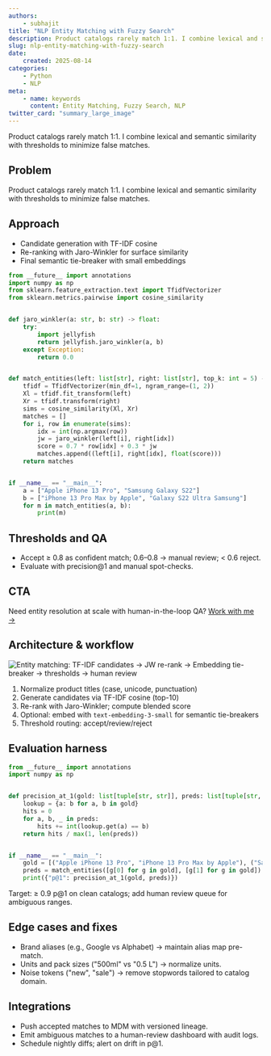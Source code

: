 ```yaml
---
authors:
    - subhajit
title: "NLP Entity Matching with Fuzzy Search"
description: Product catalogs rarely match 1:1. I combine lexical and semantic similarity with thresholds to minimize false matches.
slug: nlp-entity-matching-with-fuzzy-search
date:
    created: 2025-08-14
categories:
    - Python
    - NLP
meta:
    - name: keywords
      content: Entity Matching, Fuzzy Search, NLP
twitter_card: "summary_large_image"
---
```


Product catalogs rarely match 1:1. I combine lexical and semantic similarity with thresholds to minimize false matches.

<!-- more -->

## Problem

Product catalogs rarely match 1:1. I combine lexical and semantic similarity with thresholds to minimize false matches.

## Approach

- Candidate generation with TF-IDF cosine
- Re-ranking with Jaro-Winkler for surface similarity
- Final semantic tie-breaker with small embeddings

```python
from __future__ import annotations
import numpy as np
from sklearn.feature_extraction.text import TfidfVectorizer
from sklearn.metrics.pairwise import cosine_similarity


def jaro_winkler(a: str, b: str) -> float:
    try:
        import jellyfish
        return jellyfish.jaro_winkler(a, b)
    except Exception:
        return 0.0


def match_entities(left: list[str], right: list[str], top_k: int = 5) -> list[tuple[str, str, float]]:
    tfidf = TfidfVectorizer(min_df=1, ngram_range=(1, 2))
    Xl = tfidf.fit_transform(left)
    Xr = tfidf.transform(right)
    sims = cosine_similarity(Xl, Xr)
    matches = []
    for i, row in enumerate(sims):
        idx = int(np.argmax(row))
        jw = jaro_winkler(left[i], right[idx])
        score = 0.7 * row[idx] + 0.3 * jw
        matches.append((left[i], right[idx], float(score)))
    return matches


if __name__ == "__main__":
    a = ["Apple iPhone 13 Pro", "Samsung Galaxy S22"]
    b = ["iPhone 13 Pro Max by Apple", "Galaxy S22 Ultra Samsung"]
    for m in match_entities(a, b):
        print(m)
```

## Thresholds and QA

- Accept ≥ 0.8 as confident match; 0.6–0.8 → manual review; < 0.6 reject.
- Evaluate with precision@1 and manual spot-checks.

## CTA

Need entity resolution at scale with human-in-the-loop QA? [Work with me →](/services)

## Architecture & workflow

![Entity matching: TF-IDF candidates → JW re-rank → Embedding tie-breaker → thresholds → human review](/images/nlp-entity-matching-architecture.png)

1. Normalize product titles (case, unicode, punctuation)
2. Generate candidates via TF-IDF cosine (top-10)
3. Re-rank with Jaro-Winkler; compute blended score
4. Optional: embed with `text-embedding-3-small` for semantic tie-breakers
5. Threshold routing: accept/review/reject

## Evaluation harness

```python
from __future__ import annotations
import numpy as np


def precision_at_1(gold: list[tuple[str, str]], preds: list[tuple[str, str, float]]):
    lookup = {a: b for a, b in gold}
    hits = 0
    for a, b, _ in preds:
        hits += int(lookup.get(a) == b)
    return hits / max(1, len(preds))


if __name__ == "__main__":
    gold = [("Apple iPhone 13 Pro", "iPhone 13 Pro Max by Apple"), ("Samsung Galaxy S22", "Galaxy S22 Ultra Samsung")]
    preds = match_entities([g[0] for g in gold], [g[1] for g in gold])
    print({"p@1": precision_at_1(gold, preds)})
```

Target: ≥ 0.9 p@1 on clean catalogs; add human review queue for ambiguous ranges.

## Edge cases and fixes

- Brand aliases (e.g., Google vs Alphabet) → maintain alias map pre-match.
- Units and pack sizes ("500ml" vs "0.5 L") → normalize units.
- Noise tokens ("new", "sale") → remove stopwords tailored to catalog domain.

## Integrations

- Push accepted matches to MDM with versioned lineage.
- Emit ambiguous matches to a human-review dashboard with audit logs.
- Schedule nightly diffs; alert on drift in p@1.



